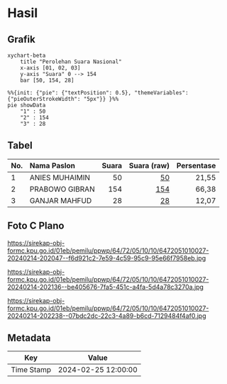 # Hasil

## Grafik

```mermaid
xychart-beta
    title "Perolehan Suara Nasional"
    x-axis [01, 02, 03]
    y-axis "Suara" 0 --> 154
    bar [50, 154, 28]
```

```mermaid
%%{init: {"pie": {"textPosition": 0.5}, "themeVariables": {"pieOuterStrokeWidth": "5px"}} }%%
pie showData
    "1" : 50
    "2" : 154
    "3" : 28
```

## Tabel

| No. | Nama Paslon    | Suara | Suara (raw) | Persentase |
|:--- |:-------------- | -----:| -----------:| ----------:|
| 1   | ANIES MUHAIMIN | 50    | [50][p-1]   | 21,55      |
| 2   | PRABOWO GIBRAN | 154   | [154][p-2]  | 66,38      |
| 3   | GANJAR MAHFUD  | 28    | [28][p-3]   | 12,07      |


[p-1]: https://github.com/gigit-pemilu/pemilu-2024/blob/main/pilpres/hitung-suara/sub/64-kalimantan-timur/sub/72-kota-samarinda/sub/05-samarinda-utara/sub/1010-sempaja-utara/sub/027-tps/sub/paslon-1.txt
[p-2]: https://github.com/gigit-pemilu/pemilu-2024/blob/main/pilpres/hitung-suara/sub/64-kalimantan-timur/sub/72-kota-samarinda/sub/05-samarinda-utara/sub/1010-sempaja-utara/sub/027-tps/sub/paslon-2.txt
[p-3]: https://github.com/gigit-pemilu/pemilu-2024/blob/main/pilpres/hitung-suara/sub/64-kalimantan-timur/sub/72-kota-samarinda/sub/05-samarinda-utara/sub/1010-sempaja-utara/sub/027-tps/sub/paslon-3.txt

## Foto C Plano

https://sirekap-obj-formc.kpu.go.id/01eb/pemilu/ppwp/64/72/05/10/10/6472051010027-20240214-202047--f6d921c2-7e59-4c59-95c9-95e66f7958eb.jpg

https://sirekap-obj-formc.kpu.go.id/01eb/pemilu/ppwp/64/72/05/10/10/6472051010027-20240214-202136--be405676-7fa5-451c-a4fa-5d4a78c3270a.jpg

https://sirekap-obj-formc.kpu.go.id/01eb/pemilu/ppwp/64/72/05/10/10/6472051010027-20240214-202238--07bdc2dc-22c3-4a89-b6cd-7129484f4af0.jpg


## Metadata

| Key        | Value               |
| ---------- | ------------------- |
| Time Stamp | 2024-02-25 12:00:00 |



